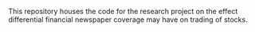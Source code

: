 This repository houses the code for the research project on the effect differential financial newspaper coverage may have on trading of stocks.
